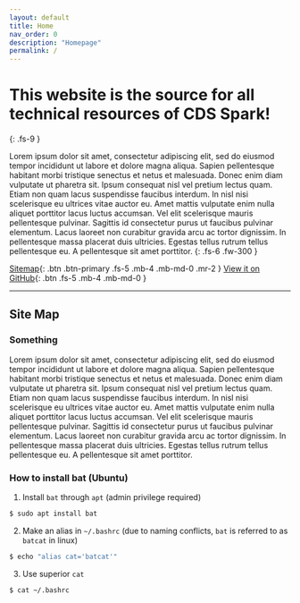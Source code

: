 ```yaml
---
layout: default
title: Home
nav_order: 0
description: "Homepage"
permalink: /
---
```


# This website is the source for all technical resources of CDS Spark!
{: .fs-9 }

Lorem ipsum dolor sit amet, consectetur adipiscing elit, sed do eiusmod tempor incididunt ut labore et dolore magna aliqua. Sapien pellentesque habitant morbi tristique senectus et netus et malesuada. Donec enim diam vulputate ut pharetra sit. Ipsum consequat nisl vel pretium lectus quam. Etiam non quam lacus suspendisse faucibus interdum. In nisl nisi scelerisque eu ultrices vitae auctor eu. Amet mattis vulputate enim nulla aliquet porttitor lacus luctus accumsan. Vel elit scelerisque mauris pellentesque pulvinar. Sagittis id consectetur purus ut faucibus pulvinar elementum. Lacus laoreet non curabitur gravida arcu ac tortor dignissim. In pellentesque massa placerat duis ultricies. Egestas tellus rutrum tellus pellentesque eu. A pellentesque sit amet porttitor.
{: .fs-6 .fw-300 }

[Sitemap](#site-map){: .btn .btn-primary .fs-5 .mb-4 .mb-md-0 .mr-2 } [View it on GitHub](https://github.com/BU-Spark/bu-spark.github.io){: .btn .fs-5 .mb-4 .mb-md-0 }

---

## Site Map

### Something

Lorem ipsum dolor sit amet, consectetur adipiscing elit, sed do eiusmod tempor incididunt ut labore et dolore magna aliqua. Sapien pellentesque habitant morbi tristique senectus et netus et malesuada. Donec enim diam vulputate ut pharetra sit. Ipsum consequat nisl vel pretium lectus quam. Etiam non quam lacus suspendisse faucibus interdum. In nisl nisi scelerisque eu ultrices vitae auctor eu. Amet mattis vulputate enim nulla aliquet porttitor lacus luctus accumsan. Vel elit scelerisque mauris pellentesque pulvinar. Sagittis id consectetur purus ut faucibus pulvinar elementum. Lacus laoreet non curabitur gravida arcu ac tortor dignissim. In pellentesque massa placerat duis ultricies. Egestas tellus rutrum tellus pellentesque eu. A pellentesque sit amet porttitor.
<!-- Just the Docs is built for [Jekyll](https://jekyllrb.com), a static site generator. View the [quick start guide](https://jekyllrb.com/docs/) for more information. Just the Docs requires no special plugins and can run on GitHub Pages' standard Jekyll compiler. The [Jekyll SEO Tag plugin](https://github.com/jekyll/jekyll-seo-tag) is included by default (no need to run any special installation) to inject SEO and open graph metadata on docs pages. For information on how to configure SEO and open graph metadata visit the [Jekyll SEO Tag usage guide](https://jekyll.github.io/jekyll-seo-tag/usage/). -->

### How to install bat (Ubuntu)

1. Install `bat` through `apt` (admin privilege required)
  ```bash
  $ sudo apt install bat
  ```

2. Make an alias in `~/.bashrc` (due to naming conflicts, `bat` is referred to as `batcat` in linux)
  ```bash
  $ echo "alias cat='batcat'"
  ```

3. Use superior `cat`
  ```bash
  $ cat ~/.bashrc
  ```

<!-- 1. Add Just the Docs to your Jekyll site's `_config.yml` as a [remote theme](https://blog.github.com/2017-11-29-use-any-theme-with-github-pages/)

```yaml
remote_theme: just-the-docs/just-the-docs
```

<small>You must have GitHub Pages enabled on your repo, one or more Markdown files, and a `_config.yml` file. [See an example repository](https://github.com/pmarsceill/jtd-remote)</small> -->

<!-- ### Local installation: Use the gem-based theme

1. Install the Ruby Gem
  ```bash
  $ gem install just-the-docs
  ```
  ```yaml
  # .. or add it to your your Jekyll site’s Gemfile
  gem "just-the-docs"
  ```

2. Add Just the Docs to your Jekyll site’s `_config.yml`
  ```yaml
  theme: "just-the-docs"
  ```

3. _Optional:_ Initialize search data (creates `search-data.json`)
  ```bash
  $ bundle exec just-the-docs rake search:init
  ```

3. Run you local Jekyll server
  ```bash
  $ jekyll serve
  ```
  ```bash
  # .. or if you're using a Gemfile (bundler)
  $ bundle exec jekyll serve
  ``` -->